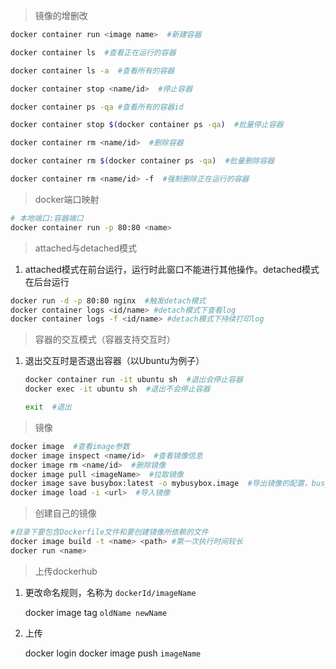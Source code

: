 > 镜像的增删改
```bash
docker container run <image name>  #新建容器

docker container ls  #查看正在运行的容器

docker container ls -a  #查看所有的容器

docker container stop <name/id>  #停止容器

docker container ps -qa #查看所有的容器id

docker container stop $(docker container ps -qa)  #批量停止容器

docker container rm <name/id>  #删除容器

docker container rm $(docker container ps -qa)  #批量删除容器

docker container rm <name/id> -f  #强制删除正在运行的容器
```

> docker端口映射
```bash
# 本地端口:容器端口
docker container run -p 80:80 <name>
```

> attached与detached模式
1. attached模式在前台运行，运行时此窗口不能进行其他操作。detached模式在后台运行
```bash
docker run -d -p 80:80 nginx  #触发detach模式
docker container logs <id/name> #detach模式下查看log
docker container logs -f <id/name> #detach模式下持续打印log
```


> 容器的交互模式（容器支持交互时）
1. 退出交互时是否退出容器（以Ubuntu为例子）

    ```bash
    docker container run -it ubuntu sh  #退出会停止容器
    docker exec -it ubuntu sh  #退出不会停止容器

    exit  #退出
    ```



> 镜像
```bash
docker image  #查看image参数
docker image inspect <name/id>  #查看镜像信息
docker image rm <name/id>  #删除镜像
docker image pull <imageName>  #拉取镜像
docker image save busybox:latest -o mybusybox.image  #导出镜像的配置，busybox:latest是镜像名称+版本号， -o代表输出，mybusybox.image是导出后镜像的名字。
docker image load -i <url>  #导入镜像
```


> 创建自己的镜像
```bash
#目录下要包含Dockerfile文件和要创建镜像所依赖的文件
docker image build -t <name> <path> #第一次执行时间较长
docker run <name>
```


> 上传dockerhub
1. 更改命名规则，名称为 `dockerId/imageName`

    docker image tag `oldName newName`

2. 上传

    docker login
    docker image push `imageName`